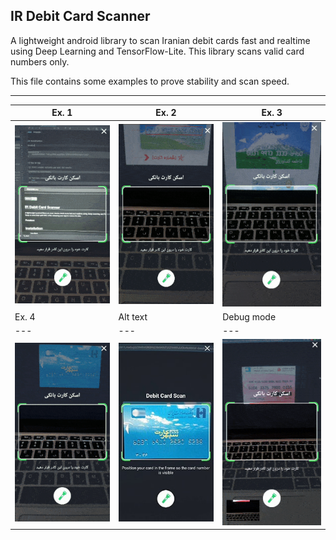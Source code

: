 ## IR Debit Card Scanner

A lightweight android library to scan Iranian debit cards fast and realtime using Deep Learning and TensorFlow-Lite.
This library scans valid card numbers only.

This file contains some examples to prove stability and scan speed.

---

| Ex. 1                  | Ex. 2                     | Ex. 3                     |
|---                     |---                        |---                        |
| ![](./art/mellat.gif)  | ![](./art/melli.gif)      | ![](./art/melli2.gif)     |
| Ex. 4                  | Alt text                  | Debug mode                |
|---                     |---                        |---                        |
| ![](./art/saderat.gif) | ![](./art/alt-text.jpg)   | ![](./art/debug.gif)      |
